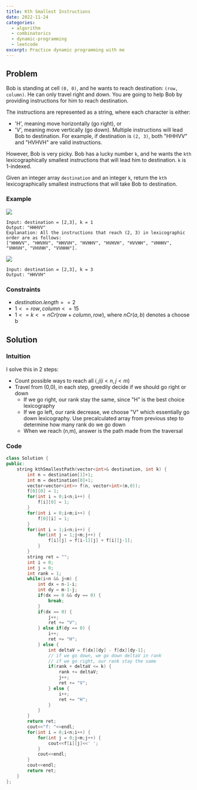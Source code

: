 ```yaml
---
title: Kth Smallest Instructions
date: 2022-11-24
categories:
  - algorithm
  - combinatorics
  - dynamic-programming
  - leetcode
excerpt: Practice dynamic programming with me
---
```


## Problem

Bob is standing at cell `(0, 0)`, and he wants to reach destination: `(row, column)`. He can only travel right and down. You are going to help Bob by providing instructions for him to reach destination.

The instructions are represented as a string, where each character is either:

- 'H', meaning move horizontally (go right), or
- 'V', meaning move vertically (go down).
  Multiple instructions will lead Bob to destination. For example, if destination is `(2, 3)`, both "HHHVV" and "HVHVH" are valid instructions.

However, Bob is very picky. Bob has a lucky number `k`, and he wants the `kth` lexicographically smallest instructions that will lead him to destination. `k` is 1-indexed.

Given an integer array `destination` and an integer `k`, return the `kth` lexicographically smallest instructions that will take Bob to destination.

### Example

![](https://assets.leetcode.com/uploads/2020/10/12/ex1.png)

```
Input: destination = [2,3], k = 1
Output: "HHHVV"
Explanation: All the instructions that reach (2, 3) in lexicographic order are as follows:
["HHHVV", "HHVHV", "HHVVH", "HVHHV", "HVHVH", "HVVHH", "VHHHV", "VHHVH", "VHVHH", "VVHHH"].
```

![](https://assets.leetcode.com/uploads/2020/10/12/ex3.png)

```
Input: destination = [2,3], k = 3
Output: "HHVVH"
```

### Constraints

- $destination.length == 2$
- $1 <= row, column <= 15$
- $1 <= k <= nCr(row + column, row)$, where $nCr(a, b)$ denotes a choose b

## Solution

### Intuition

I solve this in 2 steps:

- Count possible ways to reach all $i,j (i<n, j<m)$
- Travel from (0,0), in each step, greedily decide if we should go right or down
  - If we go right, our rank stay the same, since "H" is the best choice lexicography
  - If we go left, our rank decrease, we choose "V" which essentially go down lexicography. Use precalculated array from previous step to determine how many rank do we go down
  - When we reach (n,m), answer is the path made from the traversal

### Code

```cpp
class Solution {
public:
    string kthSmallestPath(vector<int>& destination, int k) {
        int n = destination[1]+1;
        int m = destination[0]+1;
        vector<vector<int>> f(n, vector<int>(m,0));
        f[0][0] = 1;
        for(int i = 0;i<n;i++) {
            f[i][0] = 1;
        }
        for(int i = 0;i<m;i++) {
            f[0][i] = 1;
        }
        for(int i = 1;i<n;i++) {
            for(int j = 1;j<m;j++) {
                f[i][j] = f[i-1][j] + f[i][j-1];
            }
        }
        string ret = "";
        int i = 0;
        int j = 0;
        int rank = 1;
        while(i<n && j<m) {
            int dx = n-1-i;
            int dy = m-1-j;
            if(dx == 0 && dy == 0) {
                break;
            }
            if(dx == 0) {
                j++;
                ret += "V";
            } else if(dy == 0) {
                i++;
                ret += "H";
            } else {
                int deltaV = f[dx][dy] - f[dx][dy-1];
                // if we go down, we go down deltaV in rank
                // if we go right, our rank stay the same
                if(rank + deltaV <= k) {
                    rank += deltaV;
                    j++;
                    ret += "V";
                } else {
                    i++;
                    ret += "H";
                }
            }
        }
        return ret;
        cout<<"f: "<<endl;
        for(int i = 0;i<n;i++) {
            for(int j = 0;j<m;j++) {
                cout<<f[i][j]<<' ';
            }
            cout<<endl;
        }
        cout<<endl;
        return ret;
    }
};
```
